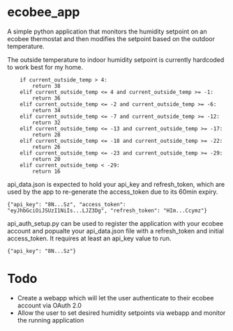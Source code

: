 # ecobee_app

A simple python application that monitors the humidity setpoint on an ecobee thermostat and then modifies the setpoint based on the outdoor temperature. 

The outside temperature to indoor humidity setpoint is currently hardcoded to work best for my home.

```
    if current_outside_temp > 4:
        return 38
    elif current_outside_temp <= 4 and current_outside_temp >= -1:
        return 36
    elif current_outside_temp <= -2 and current_outside_temp >= -6:
        return 34
    elif current_outside_temp <= -7 and current_outside_temp >= -12:
        return 32
    elif current_outside_temp <= -13 and current_outside_temp >= -17:
        return 28
    elif current_outside_temp <= -18 and current_outside_temp >= -22:
        return 26
    elif current_outside_temp <= -23 and current_outside_temp >= -29:
        return 20
    elif current_outside_temp < -29:
        return 16
```
api_data.json is expected to hold your api_key and refresh_token, which are used by the app to re-generate the access_token due to its 60min expiry.

`{"api_key": "8N...Sz", "access_token": "eyJhbGciOiJSUzI1NiIs...LJZ3Dg", "refresh_token": "HIm...Ccymz"}`

api_auth_setup.py can be used to register the application with your ecobee account and popualte your api_data.json file with a refresh_token and initial access_token. It requires at least an api_key value to run.

`{"api_key": "8N...Sz"}`

# Todo
- Create a webapp which will let the user authenticate to their ecobee account via OAuth 2.0 
- Allow the user to set desired humidity setpoints via webapp and monitor the running application 
